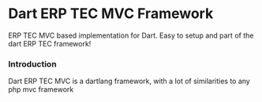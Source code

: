 # Dart ERP TEC MVC Framework

ERP TEC MVC based implementation for Dart. Easy to setup and part of the dart ERP TEC framework!

### Introduction

Dart ERP TEC MVC  is a dartlang framework, with a lot of similarities to any php  mvc framework
